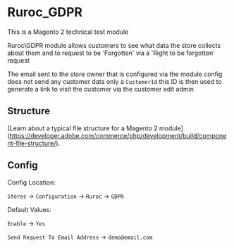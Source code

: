 # Ruroc_GDPR

This is a Magento 2 technical test module

Ruroc\GDPR module allows customers to see what data the store collects about them and to request to be 'Forgotten' via a
'Right to be forgotten' request

The email sent to the store owner that is configured via the module config does not send any customer data only a `CustomerId`
this ID is then used to generate a link to visit the customer via the customer edit admin

## Structure

[Learn about a typical file structure for a Magento 2 module]
(https://developer.adobe.com/commerce/php/development/build/component-file-structure/).

## Config

Config Location:

`Stores` -> `Configuration` -> `Ruroc` -> `GDPR`

Default Values:

`Enable` -> `Yes`

`Send Request To Email Address` -> `demo@email.com`
